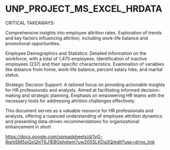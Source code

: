 # UNP_PROJECT_MS_EXCEL_HRDATA

CRITICAL TAKEAWAYS:

Comprehensive insights into employee attrition rates.
Exploration of trends and key factors influencing attrition, including work-life balance and promotional opportunities.

Employee Demographics and Statistics:
Detailed information on the workforce, with a total of 1,470 employees.
Identification of inactive employees (237) and their specific characteristics.
Examination of variables like distance from home, work-life balance, percent salary hike, and marital status.

Strategic Decision Support:
A tailored focus on providing actionable insights for HR professionals and analysts.
Aimed at facilitating informed decision-making and strategic planning.
Emphasis on empowering HR teams with the necessary tools for addressing attrition challenges effectively.

This document serves as a valuable resource for HR professionals and analysts, offering a nuanced understanding of employee attrition dynamics and presenting data-driven recommendations for organizational enhancement in short

https://docs.google.com/spreadsheets/d/1yG-8jshiSM5sjQxQhiT6J1EBOphdwm7uw205SLKDg3Q/edit?usp=drive_link

